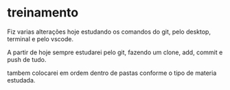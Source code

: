 # treinamento


Fiz varias alterações hoje estudando os comandos do git, pelo desktop, terminal e pelo vscode. 

A partir de hoje sempre estudarei pelo git, fazendo um clone, add, commit e push de tudo.

tambem colocarei em ordem dentro de pastas conforme o tipo de materia estudada.
